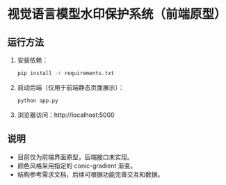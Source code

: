 # 视觉语言模型水印保护系统（前端原型）

## 运行方法

1. 安装依赖：
   ```bash
   pip install -r requirements.txt
   ```
2. 启动后端（仅用于前端静态页面展示）：
   ```bash
   python app.py
   ```
3. 浏览器访问：http://localhost:5000

## 说明

- 目前仅为前端界面原型，后端接口未实现。
- 颜色风格采用指定的 conic-gradient 渐变。
- 结构参考需求文档，后续可根据功能完善交互和数据。
